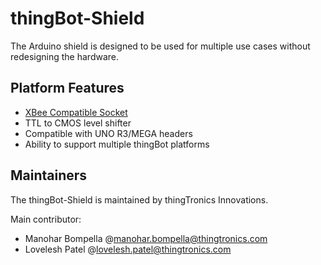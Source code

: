 # thingBot-Shield

The Arduino shield is designed to be used for multiple use cases without redesigning the hardware. 

## Platform Features

 * [XBee Compatible Socket](https://www.sparkfun.com/datasheets/Wireless/Zigbee/XBee-Dimensional.pdf)
 * TTL to CMOS level shifter
 * Compatible with UNO R3/MEGA headers
 * Ability to support multiple thingBot platforms
 
## Maintainers

The thingBot-Shield is maintained by thingTronics Innovations.

Main contributor:
 * Manohar Bompella @<manohar.bompella@thingtronics.com>
 * Lovelesh Patel @<lovelesh.patel@thingtronics.com>
 
